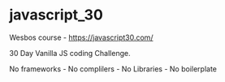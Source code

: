 # javascript_30
Wesbos course - https://javascript30.com/

30 Day Vanilla JS coding Challenge.

No frameworks - No complilers - No Libraries - No boilerplate
